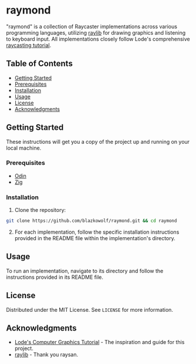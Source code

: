 # raymond

"raymond" is a collection of Raycaster implementations across various
programming languages, utilizing [raylib] for drawing graphics and listening to
keyboard input. All implementations closely follow Lode's comprehensive
[raycasting tutorial][lodev].

## Table of Contents

- [Getting Started](#getting-started)
- [Prerequisites](#prerequisites)
- [Installation](#installation)
- [Usage](#usage)
- [License](#license)
- [Acknowledgments](#acknowledgments)

## Getting Started

These instructions will get you a copy of the project up and running on your
local machine.

### Prerequisites

- [Odin](https://odin-lang.org/docs/install/)
- [Zig](https://ziglang.org/download/)

### Installation

1. Clone the repository:

```sh
git clone https://github.com/blazkowolf/raymond.git && cd raymond
```

2. For each implementation, follow the specific installation instructions
provided in the README file within the implementation's directory.

## Usage

To run an implementation, navigate to its directory and follow the instructions
provided in its README file.

## License

Distributed under the MIT License. See `LICENSE` for more information.

## Acknowledgments

- [Lode's Computer Graphics Tutorial][lodev] - The inspiration and guide for this project.
- [raylib] - Thank you raysan.

[raylib]: https://www.raylib.com/
[lodev]: https://lodev.org/cgtutor/raycasting.html
